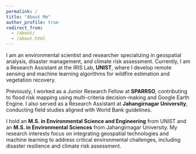 ```yaml
---
permalink: /
title: "About Me"
author_profile: true
redirect_from: 
  - /about/
  - /about.html
---
```

I am an environmental scientist and researcher specializing in geospatial analysis, disaster management, and climate risk assessment. Currently, I am a Research Assistant at the IRIS Lab, **UNIST**, where I develop remote sensing and machine learning algorithms for wildfire estimation and vegetation recovery.

Previously, I worked as a Junior Research Fellow at **SPARRSO**, contributing to flood risk mapping using multi-criteria decision-making and Google Earth Engine. I also served as a Research Assistant at **Jahangirnagar University**, conducting field studies aligned with World Bank guidelines.

I hold an **M.S. in Environmental Science and Engineering** from UNIST and an **M.S. in Environmental Sciences** from Jahangirnagar University. My research interests focus on integrating geospatial technologies and machine learning to address critical environmental challenges, including disaster resilience and climate risk assessment.
